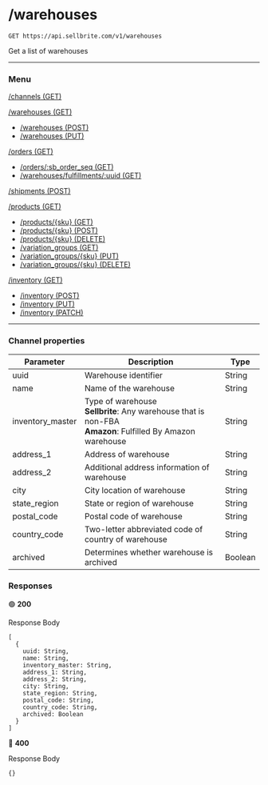 # /warehouses

```
GET https://api.sellbrite.com/v1/warehouses
```

Get a list of warehouses

---

### Menu

[/channels (GET)](channels)

[/warehouses (GET)](warehouses)
  * [/warehouses (POST)](warehouses-post)
  * [/warehouses (PUT)](warehouses-put)

[/orders (GET)](orders)
  * [/orders/:sb_order_seq (GET)](orders-sb-order)
  * [/warehouses/fulfillments/:uuid (GET)](orders-fulfillments)

[/shipments (POST)](shipments)

[/products (GET)](products)
  * [/products/{sku} (GET)](products-sku-get)
  * [/products/{sku} (POST)](products-sku-post)
  * [/products/{sku} (DELETE)](products-sku-delete)
  * [/variation_groups (GET)](products-variation-groups)
  * [/variation_groups/{sku} (PUT)](products-variation-groups-put)
  * [/variation_groups/{sku} (DELETE)](products-variation-groups-delete)
  
[/inventory (GET)](inventory)
  * [/inventory (POST)](inventory-post)
  * [/inventory (PUT)](inventory-put)
  * [/inventory (PATCH)](inventory-patch)
  
---

### Channel properties

| Parameter                 | Description                           | Type   |
| ------------------------- | ------------------------------------- | ----   |
| uuid                      | Warehouse identifier                  | String |
| name                      | Name of the warehouse                 | String |
| inventory_master          | Type of warehouse <br> **Sellbrite**: Any warehouse that is non-FBA <br> **Amazon**: Fulfilled By Amazon warehouse  | String |
| address_1                 | Address of warehouse  | String |
| address_2                 | Additional address information of warehouse  | String |
| city                      | City location of warehouse | String |
| state_region              | State or region of warehouse         | String |
| postal_code               | Postal code of warehouse  | String |
| country_code              | Two-letter abbreviated code of country of warehouse  | String |
| archived                  | Determines whether warehouse is archived  | Boolean |


### Responses

🟢 **200** 

Response Body
```
[
  {
    uuid: String,
    name: String,
    inventory_master: String,
    address_1: String,
    address_2: String,
    city: String,
    state_region: String,
    postal_code: String,
    country_code: String,
    archived: Boolean
  }
]
```

🔴 **400** 

Response Body
```
{}
```

